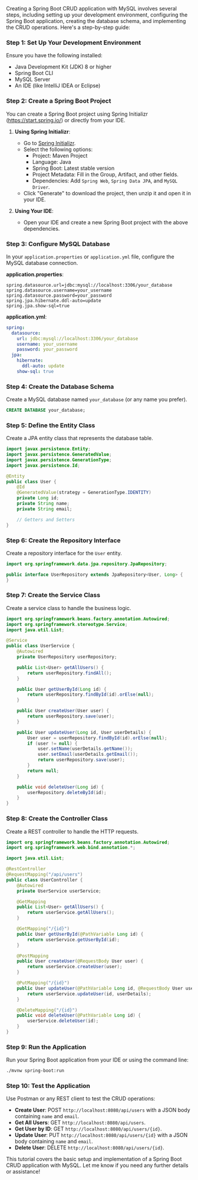 Creating a Spring Boot CRUD application with MySQL involves several steps, including setting up your development environment, configuring the Spring Boot application, creating the database schema, and implementing the CRUD operations. Here's a step-by-step guide:

### Step 1: Set Up Your Development Environment
Ensure you have the following installed:
- Java Development Kit (JDK) 8 or higher
- Spring Boot CLI
- MySQL Server
- An IDE (like IntelliJ IDEA or Eclipse)

### Step 2: Create a Spring Boot Project
You can create a Spring Boot project using Spring Initializr (https://start.spring.io/) or directly from your IDE.

1. **Using Spring Initializr**:
   - Go to [Spring Initializr](https://start.spring.io/).
   - Select the following options:
     - Project: Maven Project
     - Language: Java
     - Spring Boot: Latest stable version
     - Project Metadata: Fill in the Group, Artifact, and other fields.
     - Dependencies: Add `Spring Web`, `Spring Data JPA`, and `MySQL Driver`.
   - Click "Generate" to download the project, then unzip it and open it in your IDE.

2. **Using Your IDE**:
   - Open your IDE and create a new Spring Boot project with the above dependencies.

### Step 3: Configure MySQL Database
In your `application.properties` or `application.yml` file, configure the MySQL database connection.

**application.properties**:
```properties
spring.datasource.url=jdbc:mysql://localhost:3306/your_database
spring.datasource.username=your_username
spring.datasource.password=your_password
spring.jpa.hibernate.ddl-auto=update
spring.jpa.show-sql=true
```

**application.yml**:
```yaml
spring:
  datasource:
    url: jdbc:mysql://localhost:3306/your_database
    username: your_username
    password: your_password
  jpa:
    hibernate:
      ddl-auto: update
    show-sql: true
```

### Step 4: Create the Database Schema
Create a MySQL database named `your_database` (or any name you prefer).

```sql
CREATE DATABASE your_database;
```

### Step 5: Define the Entity Class
Create a JPA entity class that represents the database table.

```java
import javax.persistence.Entity;
import javax.persistence.GeneratedValue;
import javax.persistence.GenerationType;
import javax.persistence.Id;

@Entity
public class User {
    @Id
    @GeneratedValue(strategy = GenerationType.IDENTITY)
    private Long id;
    private String name;
    private String email;

    // Getters and Setters
}
```

### Step 6: Create the Repository Interface
Create a repository interface for the `User` entity.

```java
import org.springframework.data.jpa.repository.JpaRepository;

public interface UserRepository extends JpaRepository<User, Long> {
}
```

### Step 7: Create the Service Class
Create a service class to handle the business logic.

```java
import org.springframework.beans.factory.annotation.Autowired;
import org.springframework.stereotype.Service;
import java.util.List;

@Service
public class UserService {
    @Autowired
    private UserRepository userRepository;

    public List<User> getAllUsers() {
        return userRepository.findAll();
    }

    public User getUserById(Long id) {
        return userRepository.findById(id).orElse(null);
    }

    public User createUser(User user) {
        return userRepository.save(user);
    }

    public User updateUser(Long id, User userDetails) {
        User user = userRepository.findById(id).orElse(null);
        if (user != null) {
            user.setName(userDetails.getName());
            user.setEmail(userDetails.getEmail());
            return userRepository.save(user);
        }
        return null;
    }

    public void deleteUser(Long id) {
        userRepository.deleteById(id);
    }
}
```

### Step 8: Create the Controller Class
Create a REST controller to handle the HTTP requests.

```java
import org.springframework.beans.factory.annotation.Autowired;
import org.springframework.web.bind.annotation.*;

import java.util.List;

@RestController
@RequestMapping("/api/users")
public class UserController {
    @Autowired
    private UserService userService;

    @GetMapping
    public List<User> getAllUsers() {
        return userService.getAllUsers();
    }

    @GetMapping("/{id}")
    public User getUserById(@PathVariable Long id) {
        return userService.getUserById(id);
    }

    @PostMapping
    public User createUser(@RequestBody User user) {
        return userService.createUser(user);
    }

    @PutMapping("/{id}")
    public User updateUser(@PathVariable Long id, @RequestBody User userDetails) {
        return userService.updateUser(id, userDetails);
    }

    @DeleteMapping("/{id}")
    public void deleteUser(@PathVariable Long id) {
        userService.deleteUser(id);
    }
}
```

### Step 9: Run the Application
Run your Spring Boot application from your IDE or using the command line:
```sh
./mvnw spring-boot:run
```

### Step 10: Test the Application
Use Postman or any REST client to test the CRUD operations:

- **Create User**: POST `http://localhost:8080/api/users` with a JSON body containing `name` and `email`.
- **Get All Users**: GET `http://localhost:8080/api/users`.
- **Get User by ID**: GET `http://localhost:8080/api/users/{id}`.
- **Update User**: PUT `http://localhost:8080/api/users/{id}` with a JSON body containing `name` and `email`.
- **Delete User**: DELETE `http://localhost:8080/api/users/{id}`.

This tutorial covers the basic setup and implementation of a Spring Boot CRUD application with MySQL. Let me know if you need any further details or assistance!